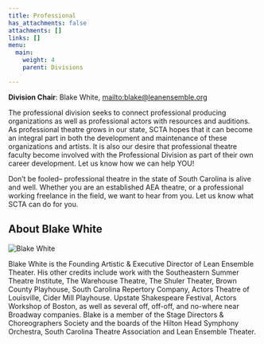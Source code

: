 ```yaml
---
title: Professional
has_attachments: false
attachments: []
links: []
menu:
  main:
    weight: 4
    parent: Divisions

---
```

**Division Chair**: Blake White, <mailto:blake@leanensemble.org>

The professional division seeks to connect professional producing organizations as well as professional actors with resources and auditions. As professional theatre grows in our state, SCTA hopes that it can become an integral part in both the development and maintenance of these organizations and artists.  It is also our desire that professional theatre faculty become involved with the Professional Division as part of their own career development.  Let us know how we can help YOU!

Don’t be fooled– professional theatre in the state of South Carolina is alive and well. Whether you are an established AEA theatre, or a professional working freelance in the field, we want to hear from you. Let us know what SCTA can do for you.

## About Blake White

![Blake White](/uploads/blake-headshot.jpg)

Blake White is the Founding Artistic & Executive Director of Lean Ensemble Theater. His other credits include work with the Southeastern Summer Theatre Institute, The Warehouse Theatre, The Shuler Theater, Brown County Playhouse, South Carolina Repertory Company, Actors Theatre of Louisville, Cider Mill Playhouse. Upstate Shakespeare Festival, Actors Workshop of Boston, as well as several off, off-off, and no-where near Broadway companies. Blake is a member of the Stage Directors & Choreographers Society and the boards of the Hilton Head Symphony Orchestra, South Carolina Theatre Association and Lean Ensemble Theater.